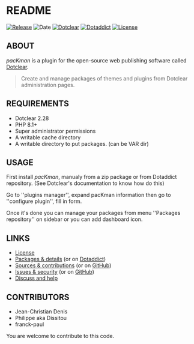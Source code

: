 # README

[![Release](https://img.shields.io/badge/release-2023.10.13-a2cbe9.svg)](https://git.dotclear.watch/JcDenis/pacKman/releases)
![Date](https://img.shields.io/badge/date-2023.10.13-c44d58.svg)
[![Dotclear](https://img.shields.io/badge/dotclear-v2.28-137bbb.svg)](https://fr.dotclear.org/download)
[![Dotaddict](https://img.shields.io/badge/dotaddict-official-9ac123.svg)](https://plugins.dotaddict.org/dc2/details/pacKman)
[![License](https://img.shields.io/badge/license-GPL--2.0-ececec.svg)](https://git.dotclear.watch/JcDenis/pacKman/src/branch/master/LICENSE)

## ABOUT

_pacKman_ is a plugin for the open-source web publishing software called [Dotclear](https://www.dotclear.org).

> Create and manage packages of themes and plugins from Dotclear administration pages.

## REQUIREMENTS

* Dotclear 2.28
* PHP 8.1+
* Super administrator permissions
* A writable cache directory 
* A writable directory to put packages. (can be VAR dir)

## USAGE

First install _pacKman_, manualy from a zip package or from 
Dotaddict repository. (See Dotclear's documentation to know how do this)

Go to ''plugins manager'', expand pacKman information then 
go to ''configure plugin'', fill in form.

Once it's done you can manage your packages from menu 
''Packages repository'' on sidebar or you can add dashboard icon.

## LINKS

* [License](https://git.dotclear.watch/JcDenis/pacKman/src/branch/master/LICENSE)
* [Packages & details](https://git.dotclear.watch/JcDenis/pacKman/releases) (or on [Dotaddict](https://plugins.dotaddict.org/dc2/details/pacKman))
* [Sources & contributions](https://git.dotclear.watch/JcDenis/pacKman) (or on [GitHub](https://github.com/JcDenis/pacKman))
* [Issues & security](https://git.dotclear.watch/JcDenis/pacKman/issues) (or on [GitHub](https://github.com/JcDenis/pacKman/issues))
* [Discuss and help](https://forum.dotclear.org/viewtopic.php?id=40066)

## CONTRIBUTORS

* Jean-Christian Denis
* Philippe aka Dissitou
* franck-paul

You are welcome to contribute to this code.
